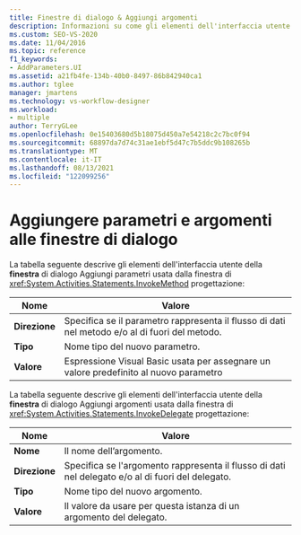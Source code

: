 ```yaml
---
title: Finestre di dialogo & Aggiungi argomenti
description: Informazioni su come gli elementi dell'interfaccia utente della finestra di dialogo Aggiungi parametri vengono usati dalla finestra di progettazione InvokeMethod in Progettazione flussi di lavoro.
ms.custom: SEO-VS-2020
ms.date: 11/04/2016
ms.topic: reference
f1_keywords:
- AddParameters.UI
ms.assetid: a21fb4fe-134b-40b0-8497-86b842940ca1
ms.author: tglee
manager: jmartens
ms.technology: vs-workflow-designer
ms.workload:
- multiple
author: TerryGLee
ms.openlocfilehash: 0e15403680d5b18075d450a7e54218c2c7bc0f94
ms.sourcegitcommit: 68897da7d74c31ae1ebf5d47c7b5ddc9b108265b
ms.translationtype: MT
ms.contentlocale: it-IT
ms.lasthandoff: 08/13/2021
ms.locfileid: "122099256"
---
```

# <a name="add-parameters-and-add-arguments-dialog-boxes"></a>Aggiungere parametri e argomenti alle finestre di dialogo

La tabella seguente descrive gli elementi dell'interfaccia utente della **finestra** di dialogo Aggiungi parametri usata dalla finestra di <xref:System.Activities.Statements.InvokeMethod> progettazione:

|Nome|Valore|
|-|-|
|**Direzione**|Specifica se il parametro rappresenta il flusso di dati nel metodo e/o al di fuori del metodo.|
|**Tipo**|Nome tipo del nuovo parametro.|
|**Valore**|Espressione Visual Basic usata per assegnare un valore predefinito al nuovo parametro|

La tabella seguente descrive gli elementi dell'interfaccia utente della **finestra** di dialogo Aggiungi argomenti usata dalla finestra di <xref:System.Activities.Statements.InvokeDelegate> progettazione:

|Nome|Valore|
|-|-|
|**Nome**|Il nome dell’argomento.|
|**Direzione**|Specifica se l'argomento rappresenta il flusso di dati nel delegato e/o al di fuori del delegato.|
|**Tipo**|Nome tipo del nuovo argomento.|
|**Valore**|Il valore da usare per questa istanza di un argomento del delegato.|
